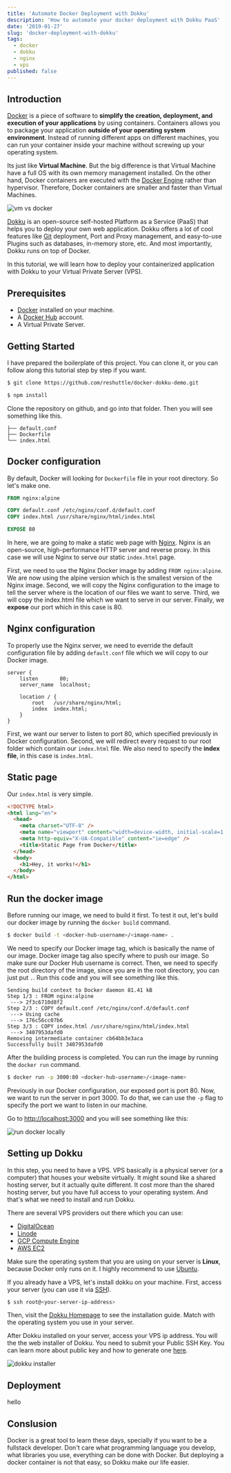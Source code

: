 ```yaml
---
title: 'Automate Docker Deployment with Dokku'
description: 'How to automate your docker deployment with Dokku PaaS'
date: '2019-01-27'
slug: 'docker-deployment-with-dokku'
tags:
  - docker
  - dokku
  - nginx
  - vps
published: false
---
```


## Introduction

[Docker](https://docker.com) is a piece of software to **simplify the creation, deployment, and execution of your applications** by using containers. Containers allows you to package your application **outside of your operating system environment**. Instead of running different apps on different machines, you can run your container inside your machine without screwing up your operating system.

Its just like **Virtual Machine**. But the big difference is that Virtual Machine have a full OS with its own memory management installed. On the other hand, Docker containers are executed with the [Docker Engine](https://docs.docker.com/engine/) rather than hypervisor. Therefore, Docker containers are smaller and faster than Virtual Machines.

![vm vs docker](/assets/docker-deployment/vm-vs-docker.jpg)

[Dokku](http://dokku.viewdocs.io/dokku/) is an open-source self-hosted Platform as a Service (PaaS) that helps you to deploy your own web application. Dokku offers a lot of cool features like [Git](https://git-scm.com) deployment, Port and Proxy management, and easy-to-use Plugins such as databases, in-memory store, etc. And most importantly, Dokku runs on top of Docker.

In this tutorial, we will learn how to deploy your containerized application with Dokku to your Virtual Private Server (VPS).

## Prerequisites

- [Docker](https://docs.docker.com/install/) installed on your machine.
- A [Docker Hub](https://hub.docker.com) account.
- A Virtual Private Server.

## Getting Started

I have prepared the boilerplate of this project. You can clone it, or you can follow along this tutorial step by step if you want.

```bash
$ git clone https://github.com/reshuttle/docker-dokku-demo.git

$ npm install
```

Clone the repository on github, and go into that folder. Then you will see something like this.

```tree
├── default.conf
├── Dockerfile
└── index.html
```

## Docker configuration

By default, Docker will looking for `Dockerfile` file in your root directory. So let's make one.

```dockerfile
FROM nginx:alpine

COPY default.conf /etc/nginx/conf.d/default.conf
COPY index.html /usr/share/nginx/html/index.html

EXPOSE 80
```

In here, we are going to make a static web page with [Nginx](https://www.nginx.com/). Nginx is an open-source, high-performance HTTP server and reverse proxy. In this case we will use Nginx to serve our static `index.html` page.

First, we need to use the Nginx Docker image by adding `FROM nginx:alpine`. We are now using the alpine version which is the smallest version of the Nginx image. Second, we will copy the Nginx configuration to the image to tell the server where is the location of our files we want to serve. Third, we will copy the index.html file which we want to serve in our server. Finally, we **expose** our port which in this case is 80.

## Nginx configuration

To properly use the Nginx server, we need to everride the default configuration file by adding `default.conf` file which we will copy to our Docker image.

```text
server {
    listen       80;
    server_name  localhost;

    location / {
        root   /usr/share/nginx/html;
        index  index.html;
    }
}
```

First, we want our server to listen to port 80, which specified previously in Docker configuration. Second, we will redirect every request to our root folder which contain our `index.html` file. We also need to specify the **index file**, in this case is `index.html`.

## Static page

Our `index.html` is very simple.

```html
<!DOCTYPE html>
<html lang="en">
  <head>
    <meta charset="UTF-8" />
    <meta name="viewport" content="width=device-width, initial-scale=1.0" />
    <meta http-equiv="X-UA-Compatible" content="ie=edge" />
    <title>Static Page from Docker</title>
  </head>
  <body>
    <h1>Hey, it works!</h1>
  </body>
</html>
```

## Run the docker image

Before running our image, we need to build it first. To test it out, let's build our docker image by running the `docker build` command.

```bash
$ docker build -t <docker-hub-username>/<image-name> .
```

We need to specify our Docker image tag, which is basically the name of our image. Docker image tag also specify where to push our image. So make sure our Docker Hub username is correct. Then, we need to specify the root directory of the image, since you are in the root directory, you can just put `.`. Run this code and you will see something like this.

```text
Sending build context to Docker daemon 81.41 kB
Step 1/3 : FROM nginx:alpine
 ---> 2f3c6710d8f2
Step 2/3 : COPY default.conf /etc/nginx/conf.d/default.conf
 ---> Using cache
 ---> 176c56cc07b6
Step 3/3 : COPY index.html /usr/share/nginx/html/index.html
 ---> 3407953dafd0
Removing intermediate container cb64bb3e3aca
Successfully built 3407953dafd0
```

After the building process is completed. You can run the image by running the `docker run` command.

```bash
$ docker run -p 3000:80 <docker-hub-username>/<image-name>
```

Previously in our Docker configuration, our exposed port is port 80. Now, we want to run the server in port 3000. To do that, we can use the `-p` flag to specify the port we want to listen in our machine.

Go to [http://localhost:3000](http://localhost:3000) and you will see something like this:

![run docker locally](/assets/docker-deployment/run-docker-locally.png)

## Setting up Dokku

In this step, you need to have a VPS. VPS basically is a physical server (or a computer) that houses your website virtually. It might sound like a shared hosting server, but it actually quite different. It cost more than the shared hosting server, but you have full access to your operating system. And that's what we need to install and run Dokku.

There are several VPS providers out there which you can use:

- [DigitalOcean](https://digitalocean.com)
- [Linode](https://linode.com)
- [GCP Compute Engine](https://cloud.google.com/compute)
- [AWS EC2](https://aws.amazon.com/ec2)

Make sure the operating system that you are using on your server is **Linux**, because Docker only runs on it. I highly recommend to use [Ubuntu](https://ubuntu.com).

If you already have a VPS, let's install dokku on your machine. First, access your server (you can use it via [SSH](https://www.ssh.com)).

```bash
$ ssh root@<your-server-ip-address>
```

Then, visit the [Dokku Homepage](http://dokku.viewdocs.io/dokku/) to see the installation guide. Match with the operating system you use in your server.

After Dokku installed on your server, access your VPS ip address. You will the the web installer of Dokku. You need to submit your Public SSH Key. You can learn more about public key and how to generate one [here](https://help.github.com/articles/generating-a-new-ssh-key-and-adding-it-to-the-ssh-agent/).

![dokku installer](/assets/docker-deployment/dokku-installer.jpg)

## Deployment

hello

## Conslusion

Docker is a great tool to learn these days, specially if you want to be a fullstack developer. Don't care what programming language you develop, what libraries you use, everything can be done with Docker. But deploying a docker container is not that easy, so Dokku make our life easier.
